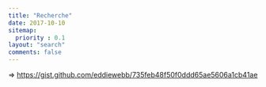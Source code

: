 ```yaml
---
title: "Recherche"
date: 2017-10-10
sitemap:
  priority : 0.1
layout: "search"
comments: false
---
```


=> https://gist.github.com/eddiewebb/735feb48f50f0ddd65ae5606a1cb41ae

